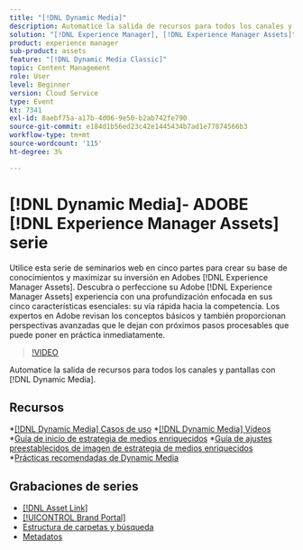 ```yaml
---
title: "[!DNL Dynamic Media]"
description: Automatice la salida de recursos para todos los canales y pantallas
solution: "[!DNL Experience Manager], [!DNL Experience Manager Assets]"
product: experience manager
sub-product: assets
feature: "[!DNL Dynamic Media Classic]"
topic: Content Management
role: User
level: Beginner
version: Cloud Service
type: Event
kt: 7341
exl-id: 8aebf75a-a17b-4d06-9e50-b2ab742fe790
source-git-commit: e184d1b56ed23c42e1445434b7ad1e77874566b3
workflow-type: tm+mt
source-wordcount: '115'
ht-degree: 3%

---
```


# [!DNL Dynamic Media]- ADOBE [!DNL Experience Manager Assets] serie

Utilice esta serie de seminarios web en cinco partes para crear su base de conocimientos y maximizar su inversión en Adobes [!DNL Experience Manager Assets]. Descubra o perfeccione su Adobe [!DNL Experience Manager Assets] experiencia con una profundización enfocada en sus cinco características esenciales: su vía rápida hacia la competencia. Los expertos en Adobe revisan los conceptos básicos y también proporcionan perspectivas avanzadas que le dejan con próximos pasos procesables que puede poner en práctica inmediatamente.

>[!VIDEO](https://video.tv.adobe.com/v/332132/?quality=12&learn=on&hidetitle=true)

Automatice la salida de recursos para todos los canales y pantallas con [!DNL Dynamic Media].

## Recursos

*[[!DNL Dynamic Media] Casos de uso](https://experienceleague.adobe.com/en/docs/experience-manager-cloud-service/content/assets/dynamicmedia/dm-journey/dm-journey-part1)
*[[!DNL Dynamic Media] Vídeos](https://experienceleague.adobe.com/en/docs/experience-manager-learn/assets/dynamic-media/dynamic-media-overview-feature-video-use#dynamic-media)
*[Guía de inicio de estrategia de medios enriquecidos](https://www.adobe.com/content/dam/www/us/en/experience-manager/pdfs/dynamic-media-kickstart-guide-2019.pdf)
*[Guía de ajustes preestablecidos de imagen de estrategia de medios enriquecidos](https://www.adobe.com/content/dam/www/us/en/experience-manager/pdfs/dynamic-media-image-preset-guide.pdf)
*[Prácticas recomendadas de Dynamic Media](https://experienceleague.adobe.com/en/docs/experience-manager-cloud-service/content/assets/dynamicmedia/dm-journey/dm-best-practices)

## Grabaciones de series

* [[!DNL Asset Link]](asset-link.md)
* [[!UICONTROL Brand Portal]](brand-portal.md)
* [Estructura de carpetas y búsqueda](folder-structure-search.md)
* [Metadatos](metadata.md)
